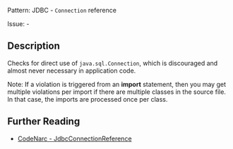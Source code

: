 Pattern: JDBC - `Connection` reference

Issue: -

## Description

Checks for direct use of `java.sql.Connection`, which is discouraged and almost never necessary in application code.

Note: If a violation is triggered from an **import** statement, then you may get multiple violations per import if there are multiple classes in the source file. In that case, the imports are processed once per class.

## Further Reading

* [CodeNarc - JdbcConnectionReference](http://codenarc.sourceforge.net/codenarc-rules-jdbc.html#JdbcConnectionReference)